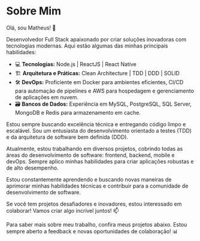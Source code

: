# Sobre Mim

Olá, sou Matheus! 👋

Desenvolvedor Full Stack apaixonado por criar soluções inovadoras com tecnologias modernas. Aqui estão algumas das minhas principais habilidades:

- 💻 **Tecnologias:** Node.js | ReactJS | React Native
- 🏗️ **Arquitetura e Práticas:** Clean Architecture | TDD | DDD | SOLID
- 🛠️ **DevOps:** Proficiente em Docker para ambientes eficientes, CI/CD para automação de pipelines e AWS para hospedagem e gerenciamento de aplicações em nuvem.
- 🗃️ **Bancos de Dados:** Experiência em MySQL, PostgreSQL, SQL Server, MongoDB e Redis para armazenamento em cache.

Estou sempre buscando excelência técnica e entregando código limpo e escalável. Sou um entusiasta do desenvolvimento orientado a testes (TDD) e da arquitetura de software bem definida (DDD).

Atualmente, estou trabalhando em diversos projetos, cobrindo todas as áreas do desenvolvimento de software: frontend, backend, mobile e devOps. Sempre aplico minhas habilidades para criar aplicações robustas e de alto desempenho.

Estou constantemente aprendendo e buscando novas maneiras de aprimorar minhas habilidades técnicas e contribuir para a comunidade de desenvolvimento de software.

Se você tem projetos desafiadores e inovadores, estou interessado em colaborar! Vamos criar algo incrível juntos! 📫

Para saber mais sobre meu trabalho, confira meus projetos abaixo. Estou sempre aberto a feedback e novas oportunidades de colaboração! 📊
